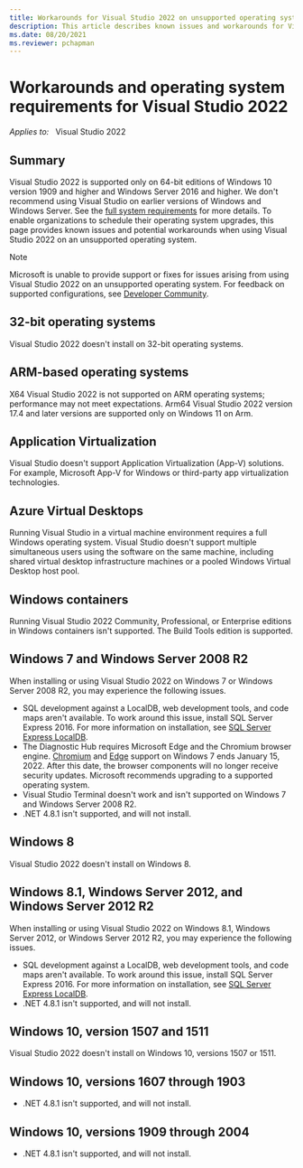 ```yaml
---
title: Workarounds for Visual Studio 2022 on unsupported operating systems
description: This article describes known issues and workarounds for Visual Studio 2022 when installed on unsupported operating systems.
ms.date: 08/20/2021
ms.reviewer: pchapman
---
```

# Workarounds and operating system requirements for Visual Studio 2022

_Applies to:_ &nbsp; Visual Studio 2022  

## Summary

Visual Studio 2022 is supported only on 64-bit editions of Windows 10 version 1909 and higher and Windows Server 2016 and higher. We don't recommend using Visual Studio on earlier versions of Windows and Windows Server. See the [full system requirements](/visualstudio/releases/2022/system-requirements) for more details. To enable organizations to schedule their operating system upgrades, this page provides known issues and potential workarounds when using Visual Studio 2022 on an unsupported operating system.

> [!NOTE]
> Microsoft is unable to provide support or fixes for issues arising from using Visual Studio 2022 on an unsupported operating system. For feedback on supported configurations, see [Developer Community](https://developercommunity.visualstudio.com/).

## 32-bit operating systems

Visual Studio 2022 doesn't install on 32-bit operating systems.

## ARM-based operating systems

X64 Visual Studio 2022 is not supported on ARM operating systems; performance may not meet expectations. Arm64 Visual Studio 2022 version 17.4 and later versions are supported only on Windows 11 on Arm.

## Application Virtualization

Visual Studio doesn't support Application Virtualization (App-V) solutions. For example, Microsoft App-V for Windows or third-party app virtualization technologies.

## Azure Virtual Desktops

Running Visual Studio in a virtual machine environment requires a full Windows operating system. Visual Studio doesn't support multiple simultaneous users using the software on the same machine, including shared virtual desktop infrastructure machines or a pooled Windows Virtual Desktop host pool.

## Windows containers

Running Visual Studio 2022 Community, Professional, or Enterprise editions in Windows containers isn't supported. The Build Tools edition is supported.

## Windows 7 and Windows Server 2008 R2

When installing or using Visual Studio 2022 on Windows 7 or Windows Server 2008 R2, you may experience the following issues.

- SQL development against a LocalDB, web development tools, and code maps aren't available. To work around this issue, install SQL Server Express 2016. For more information on installation, see [SQL Server Express LocalDB](/sql/database-engine/configure-windows/sql-server-express-localdb).
- The Diagnostic Hub requires Microsoft Edge and the Chromium browser engine. [Chromium](https://cloud.google.com/blog/products/chrome-enterprise/extending-chrome-on-windows-7-to-support-enterprise-customers) and [Edge](/deployedge/microsoft-edge-supported-operating-systems) support on Windows 7 ends January 15, 2022. After this date, the browser components will no longer receive security updates. Microsoft recommends upgrading to a supported operating system.
- Visual Studio Terminal doesn't work and isn't supported on Windows 7 and Windows Server 2008 R2.
- .NET 4.8.1 isn't supported, and will not install.

## Windows 8

Visual Studio 2022 doesn't install on Windows 8.

## Windows 8.1, Windows Server 2012, and Windows Server 2012 R2

When installing or using Visual Studio 2022 on Windows 8.1, Windows Server 2012, or Windows Server 2012 R2, you may experience the following issues.

- SQL development against a LocalDB, web development tools, and code maps aren't available. To work around this issue, install SQL Server Express 2016. For more information on installation, see [SQL Server Express LocalDB](/sql/database-engine/configure-windows/sql-server-express-localdb).
- .NET 4.8.1 isn't supported, and will not install.
 
## Windows 10, version 1507 and 1511

Visual Studio 2022 doesn't install on Windows 10, versions 1507 or 1511.

## Windows 10, versions 1607 through 1903

- .NET 4.8.1 isn't supported, and will not install.

## Windows 10, versions 1909 through 2004

- .NET 4.8.1 isn't supported, and will not install.
